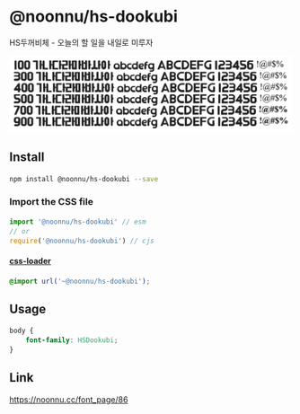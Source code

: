 # @noonnu/hs-dookubi

HS두꺼비체 - 오늘의 할 일을 내일로 미루자

![example](./example.png)

## Install

```bash
npm install @noonnu/hs-dookubi --save
```

### Import the CSS file

```js
import '@noonnu/hs-dookubi' // esm
// or
require('@noonnu/hs-dookubi') // cjs
```

#### [css-loader](https://github.com/webpack-contrib/css-loader)

```css
@import url('~@noonnu/hs-dookubi');
```

## Usage

```css
body {
    font-family: HSDookubi;
}
```

## Link

https://noonnu.cc/font_page/86

